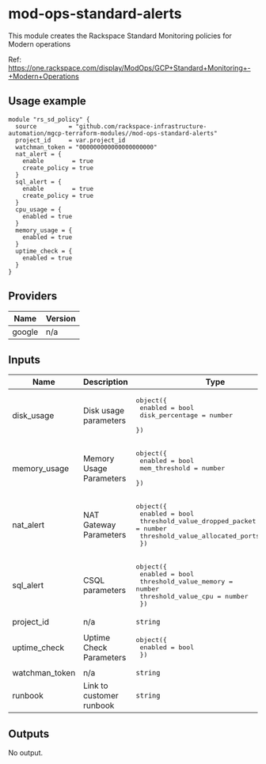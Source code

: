 # mod-ops-standard-alerts

This module creates the Rackspace Standard Monitoring policies for Modern operations

Ref: https://one.rackspace.com/display/ModOps/GCP+Standard+Monitoring+-+Modern+Operations


## Usage example
```
module "rs_sd_policy" {
  source         = "github.com/rackspace-infrastructure-automation/mgcp-terraform-modules//mod-ops-standard-alerts"
  project_id     = var.project_id
  watchman_token = "000000000000000000000"
  nat_alert = {
    enable        = true
    create_policy = true
  }
  sql_alert = {
    enable        = true
    create_policy = true
  }
  cpu_usage = {
    enabled = true
  }
  memory_usage = {
    enabled = true
  }
  uptime_check = {
    enabled = true
  }
}
```

## Providers

| Name | Version |
|------|---------|
| google | n/a |

## Inputs

| Name | Description | Type | Default | Required |
|------|-------------|------|---------|:-----:|
| disk\_usage | Disk usage parameters | <pre>object({<br>    enabled         = bool<br>    disk_percentage = number<br>  })<br></pre> | <pre>{<br>  "disk_percentage": 10,<br>  "enabled": false<br>}<br></pre> | no |
| memory\_usage | Memory Usage Parameters | <pre>object({<br>    enabled       = bool<br>    mem_threshold = number <br>  })<br></pre> | <pre>{<br>  "enabled": false,<br>  "mem_threshold": 98<br>}<br></pre> | no |
| nat\_alert | NAT Gateway Parameters | <pre>object({<br>    enabled                         = bool<br>    threshold_value_dropped_packet  = number<br>    threshold_value_allocated_ports = number<br>  })| <pre>{<br>  "enabled": false,<br>  "threshold_value_dropped_packet": 0,<br>  "threshold_value_allocated_ports": 64512<br>}<br></pre> | no |
| sql\_alert | CSQL parameters | <pre>object({<br>    enabled                = bool<br>    threshold_value_memory = number<br>    threshold_value_cpu    = number <br>  })<br></pre> | <pre>{<br>  "enabled": false,<br>  "threshold_value_memory": 0.99, <br>   "threshold_value_cpu": 0.99<br>}<br></pre> | no |
| project\_id | n/a | `string` | n/a | yes |
| uptime\_check | Uptime Check Parameters |  <pre>object({<br>    enabled         = bool<br>   })<br></pre> | <pre>{<br>  "enabled": false,<br>}<br></pre> | no |
| watchman\_token | n/a | `string` | n/a | yes |
| runbook | Link to customer runbook | `string` | n/a | yes

## Outputs

No output.
